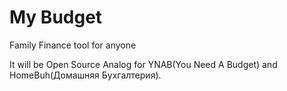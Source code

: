 # My Budget
Family Finance tool for anyone

It will be Open Source Analog for YNAB(You Need A Budget) and HomeBuh(Домашняя Бухгалтерия).
